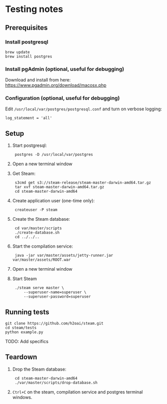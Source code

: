 # Testing notes

## Prerequisites

### Install postgresql

    brew update
    brew install postgres

### Install pgAdmin (optional, useful for debugging)

Download and install from here: https://www.pgadmin.org/download/macosx.php

### Configuration (optional, useful for debugging)

Edit `/usr/local/var/postgres/postgresql.conf` and turn on verbose logging:

    log_statement = 'all'

## Setup

1. Start postgresql:

        postgres -D /usr/local/var/postgres

1. Open a new terminal window

1. Get Steam:

        s3cmd get s3://steam-release/steam-master-darwin-amd64.tar.gz
        tar xvf steam-master-darwin-amd64.tar.gz
        cd steam-master-darwin-amd64

1. Create application user (one-time only):

        createuser -P steam

1. Create the Steam database:

        cd var/master/scripts
        ./create-database.sh
        cd ../../..

1. Start the compilation service:

        java -jar var/master/assets/jetty-runner.jar var/master/assets/ROOT.war

1. Open a new terminal window

1. Start Steam

        ./steam serve master \
            --superuser-name=superuser \
            --superuser-password=superuser

## Running tests

    git clone https://github.com/h2oai/steam.git
    cd steam/tests
    python example.py

TODO: Add specifics


## Teardown

1. Drop the Steam database:

        cd steam-master-darwin-amd64
        ./var/master/scripts/drop-database.sh

2. `Ctrl+C` on the steam, compilation service and postgres terminal windows.

